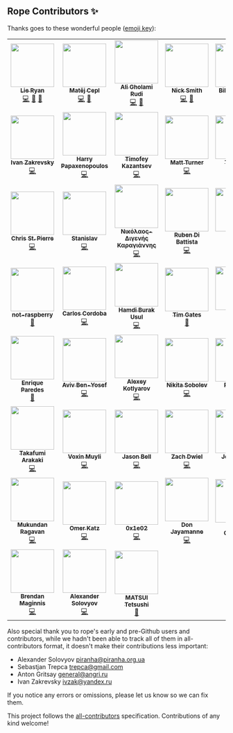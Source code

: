 ## Rope Contributors ✨

Thanks goes to these wonderful people ([emoji key](https://allcontributors.org/docs/en/emoji-key)):
<!-- ALL-CONTRIBUTORS-LIST:START - Do not remove or modify this section -->
<!-- prettier-ignore-start -->
<!-- markdownlint-disable -->
<table>
  <tr>
    <td align="center"><a href="https://github.com/lieryan"><img src="https://avatars.githubusercontent.com/u/1006989?v=4?s=100" width="100px;" alt=""/><br /><sub><b>Lie Ryan</b></sub></a><br /><a href="https://github.com/python-rope/rope/commits?author=lieryan" title="Code">💻</a> <a href="#maintenance-lieryan" title="Maintenance">🚧</a> <a href="https://github.com/python-rope/rope/issues?q=author%3Alieryan" title="Bug reports">🐛</a></td>
    <td align="center"><a href="https://matej.ceplovi.cz/"><img src="https://avatars.githubusercontent.com/u/198999?v=4?s=100" width="100px;" alt=""/><br /><sub><b>Matěj Cepl</b></sub></a><br /><a href="https://github.com/python-rope/rope/commits?author=mcepl" title="Code">💻</a> <a href="#maintenance-mcepl" title="Maintenance">🚧</a></td>
    <td align="center"><a href="http://litcave.rudi.ir/"><img src="https://avatars.githubusercontent.com/u/1139057?v=4?s=100" width="100px;" alt=""/><br /><sub><b>Ali Gholami Rudi</b></sub></a><br /><a href="https://github.com/python-rope/rope/commits?author=aligrudi" title="Code">💻</a> <a href="#maintenance-aligrudi" title="Maintenance">🚧</a></td>
    <td align="center"><a href="https://github.com/soupytwist"><img src="https://avatars.githubusercontent.com/u/1455827?v=4?s=100" width="100px;" alt=""/><br /><sub><b>Nick Smith</b></sub></a><br /><a href="https://github.com/python-rope/rope/commits?author=soupytwist" title="Code">💻</a> <a href="#maintenance-soupytwist" title="Maintenance">🚧</a></td>
    <td align="center"><a href="https://github.com/gwelymernans"><img src="https://avatars.githubusercontent.com/u/5993918?v=4?s=100" width="100px;" alt=""/><br /><sub><b>Bill Wendling</b></sub></a><br /><a href="https://github.com/python-rope/rope/commits?author=gwelymernans" title="Code">💻</a> <a href="https://github.com/python-rope/rope/commits?author=gwelymernans" title="Documentation">📖</a></td>
    <td align="center"><a href="https://github.com/sergeyglazyrindev"><img src="https://avatars.githubusercontent.com/u/2778340?v=4?s=100" width="100px;" alt=""/><br /><sub><b>sergeyglazyrindev</b></sub></a><br /><a href="https://github.com/python-rope/rope/commits?author=sergeyglazyrindev" title="Code">💻</a></td>
    <td align="center"><a href="https://github.com/climbus"><img src="https://avatars.githubusercontent.com/u/3043184?v=4?s=100" width="100px;" alt=""/><br /><sub><b>climbus</b></sub></a><br /><a href="https://github.com/python-rope/rope/commits?author=climbus" title="Code">💻</a></td>
  </tr>
  <tr>
    <td align="center"><a href="https://emacsway.github.io/"><img src="https://avatars.githubusercontent.com/u/103293?v=4?s=100" width="100px;" alt=""/><br /><sub><b>Ivan Zakrevsky</b></sub></a><br /><a href="https://github.com/python-rope/rope/commits?author=emacsway" title="Code">💻</a></td>
    <td align="center"><a href="https://github.com/hpapaxen"><img src="https://avatars.githubusercontent.com/u/2028137?v=4?s=100" width="100px;" alt=""/><br /><sub><b>Harry Papaxenopoulos</b></sub></a><br /><a href="https://github.com/python-rope/rope/commits?author=hpapaxen" title="Code">💻</a></td>
    <td align="center"><a href="https://github.com/Levitanus"><img src="https://avatars.githubusercontent.com/u/29713891?v=4?s=100" width="100px;" alt=""/><br /><sub><b>Timofey Kazantsev</b></sub></a><br /><a href="https://github.com/python-rope/rope/commits?author=Levitanus" title="Code">💻</a></td>
    <td align="center"><a href="https://mattst88.com/"><img src="https://avatars.githubusercontent.com/u/590254?v=4?s=100" width="100px;" alt=""/><br /><sub><b>Matt Turner</b></sub></a><br /><a href="https://github.com/python-rope/rope/commits?author=mattst88" title="Code">💻</a></td>
    <td align="center"><a href="https://github.com/tzing"><img src="https://avatars.githubusercontent.com/u/10195590?v=4?s=100" width="100px;" alt=""/><br /><sub><b>Tzu-ting</b></sub></a><br /><a href="https://github.com/python-rope/rope/commits?author=tzing" title="Code">💻</a></td>
    <td align="center"><a href="https://macrolet.net/"><img src="https://avatars.githubusercontent.com/u/13713?v=4?s=100" width="100px;" alt=""/><br /><sub><b>Olof-Joachim Frahm (欧雅福)</b></sub></a><br /><a href="https://github.com/python-rope/rope/commits?author=Ferada" title="Code">💻</a></td>
    <td align="center"><a href="http://careers.stackoverflow.com/hayd"><img src="https://avatars.githubusercontent.com/u/1931852?v=4?s=100" width="100px;" alt=""/><br /><sub><b>Andy Hayden</b></sub></a><br /><a href="https://github.com/python-rope/rope/commits?author=hayd" title="Code">💻</a></td>
  </tr>
  <tr>
    <td align="center"><a href="https://github.com/stpierre"><img src="https://avatars.githubusercontent.com/u/632407?v=4?s=100" width="100px;" alt=""/><br /><sub><b>Chris St. Pierre</b></sub></a><br /><a href="https://github.com/python-rope/rope/commits?author=stpierre" title="Code">💻</a></td>
    <td align="center"><a href="https://github.com/enomado"><img src="https://avatars.githubusercontent.com/u/707007?v=4?s=100" width="100px;" alt=""/><br /><sub><b>Stanislav</b></sub></a><br /><a href="https://github.com/python-rope/rope/commits?author=enomado" title="Code">💻</a></td>
    <td align="center"><a href="https://github.com/Digenis"><img src="https://avatars.githubusercontent.com/u/2230180?v=4?s=100" width="100px;" alt=""/><br /><sub><b>Νικόλαος-Διγενής Καραγιάννης</b></sub></a><br /><a href="https://github.com/python-rope/rope/commits?author=Digenis" title="Code">💻</a></td>
    <td align="center"><a href="http://rdb.is/"><img src="https://avatars.githubusercontent.com/u/8077364?v=4?s=100" width="100px;" alt=""/><br /><sub><b>Ruben Di Battista</b></sub></a><br /><a href="https://github.com/python-rope/rope/commits?author=rubendibattista" title="Code">💻</a></td>
    <td align="center"><a href="http://www.jorgenschaefer.de/"><img src="https://avatars.githubusercontent.com/u/2500270?v=4?s=100" width="100px;" alt=""/><br /><sub><b>Jorgen Schäfer</b></sub></a><br /><a href="https://github.com/python-rope/rope/commits?author=jorgenschaefer" title="Code">💻</a></td>
    <td align="center"><a href="https://github.com/dsyzling"><img src="https://avatars.githubusercontent.com/u/8336737?v=4?s=100" width="100px;" alt=""/><br /><sub><b>Darren Syzling</b></sub></a><br /><a href="https://github.com/python-rope/rope/commits?author=dsyzling" title="Code">💻</a></td>
    <td align="center"><a href="http://orestis.gr/"><img src="https://avatars.githubusercontent.com/u/9217?v=4?s=100" width="100px;" alt=""/><br /><sub><b>Orestis Markou</b></sub></a><br /><a href="https://github.com/python-rope/rope/commits?author=orestis" title="Code">💻</a></td>
  </tr>
  <tr>
    <td align="center"><a href="https://github.com/not-raspberry"><img src="https://avatars.githubusercontent.com/u/12380813?v=4?s=100" width="100px;" alt=""/><br /><sub><b>not-raspberry</b></sub></a><br /><a href="https://github.com/python-rope/rope/commits?author=not-raspberry" title="Documentation">📖</a></td>
    <td align="center"><a href="https://github.com/ccordoba12"><img src="https://avatars.githubusercontent.com/u/365293?v=4?s=100" width="100px;" alt=""/><br /><sub><b>Carlos Cordoba</b></sub></a><br /><a href="https://github.com/python-rope/rope/commits?author=ccordoba12" title="Code">💻</a></td>
    <td align="center"><a href="https://github.com/hbusul"><img src="https://avatars.githubusercontent.com/u/25043169?v=4?s=100" width="100px;" alt=""/><br /><sub><b>Hamdi Burak Usul</b></sub></a><br /><a href="https://github.com/python-rope/rope/commits?author=hbusul" title="Code">💻</a></td>
    <td align="center"><a href="https://github.com/timgates42"><img src="https://avatars.githubusercontent.com/u/47873678?v=4?s=100" width="100px;" alt=""/><br /><sub><b>Tim Gates</b></sub></a><br /><a href="https://github.com/python-rope/rope/commits?author=timgates42" title="Documentation">📖</a></td>
    <td align="center"><a href="https://github.com/voidlily"><img src="https://avatars.githubusercontent.com/u/221749?v=4?s=100" width="100px;" alt=""/><br /><sub><b>voidlily</b></sub></a><br /><a href="https://github.com/python-rope/rope/commits?author=voidlily" title="Code">💻</a></td>
    <td align="center"><a href="https://github.com/orn688"><img src="https://avatars.githubusercontent.com/u/15459200?v=4?s=100" width="100px;" alt=""/><br /><sub><b>Oliver Newman</b></sub></a><br /><a href="https://github.com/python-rope/rope/commits?author=orn688" title="Code">💻</a></td>
    <td align="center"><a href="https://github.com/RonnyPfannschmidt"><img src="https://avatars.githubusercontent.com/u/156838?v=4?s=100" width="100px;" alt=""/><br /><sub><b>Ronny Pfannschmidt</b></sub></a><br /><a href="https://github.com/python-rope/rope/commits?author=RonnyPfannschmidt" title="Code">💻</a></td>
  </tr>
  <tr>
    <td align="center"><a href="https://github.com/iknite"><img src="https://avatars.githubusercontent.com/u/745710?v=4?s=100" width="100px;" alt=""/><br /><sub><b>Enrique Paredes</b></sub></a><br /><a href="https://github.com/python-rope/rope/commits?author=iknite" title="Documentation">📖</a></td>
    <td align="center"><a href="https://avivbenyosef.com/"><img src="https://avatars.githubusercontent.com/u/114588?v=4?s=100" width="100px;" alt=""/><br /><sub><b>Aviv Ben-Yosef</b></sub></a><br /><a href="https://github.com/python-rope/rope/commits?author=abyx" title="Code">💻</a></td>
    <td align="center"><a href="https://www.koterpillar.com/"><img src="https://avatars.githubusercontent.com/u/140276?v=4?s=100" width="100px;" alt=""/><br /><sub><b>Alexey Kotlyarov</b></sub></a><br /><a href="https://github.com/python-rope/rope/commits?author=koterpillar" title="Code">💻</a></td>
    <td align="center"><a href="https://sobolevn.me/"><img src="https://avatars.githubusercontent.com/u/4660275?v=4?s=100" width="100px;" alt=""/><br /><sub><b>Nikita Sobolev</b></sub></a><br /><a href="https://github.com/python-rope/rope/commits?author=sobolevn" title="Code">💻</a></td>
    <td align="center"><a href="https://github.com/thekrampus"><img src="https://avatars.githubusercontent.com/u/534033?v=4?s=100" width="100px;" alt=""/><br /><sub><b>Rob Kelly</b></sub></a><br /><a href="https://github.com/python-rope/rope/commits?author=thekrampus" title="Code">💻</a></td>
    <td align="center"><a href="https://github.com/darren"><img src="https://avatars.githubusercontent.com/u/12817?v=4?s=100" width="100px;" alt=""/><br /><sub><b>Darren Hoo</b></sub></a><br /><a href="https://github.com/python-rope/rope/commits?author=darren" title="Code">💻</a></td>
    <td align="center"><a href="https://remi.rampin.org/"><img src="https://avatars.githubusercontent.com/u/426784?v=4?s=100" width="100px;" alt=""/><br /><sub><b>Remi Rampin</b></sub></a><br /><a href="https://github.com/python-rope/rope/commits?author=remram44" title="Documentation">📖</a></td>
  </tr>
  <tr>
    <td align="center"><a href="https://github.com/tkf"><img src="https://avatars.githubusercontent.com/u/29282?v=4?s=100" width="100px;" alt=""/><br /><sub><b>Takafumi Arakaki</b></sub></a><br /><a href="https://github.com/python-rope/rope/commits?author=tkf" title="Code">💻</a></td>
    <td align="center"><a href="http://permanentmarkers.nl/"><img src="https://avatars.githubusercontent.com/u/52858?v=4?s=100" width="100px;" alt=""/><br /><sub><b>Voxin Muyli</b></sub></a><br /><a href="https://github.com/python-rope/rope/commits?author=specialunderwear" title="Code">💻</a></td>
    <td align="center"><a href="http://jbell.net/"><img src="https://avatars.githubusercontent.com/u/2172539?v=4?s=100" width="100px;" alt=""/><br /><sub><b>Jason Bell</b></sub></a><br /><a href="https://github.com/python-rope/rope/commits?author=thorrr" title="Code">💻</a></td>
    <td align="center"><a href="https://github.com/dwiel"><img src="https://avatars.githubusercontent.com/u/29542?v=4?s=100" width="100px;" alt=""/><br /><sub><b>Zach Dwiel</b></sub></a><br /><a href="https://github.com/python-rope/rope/commits?author=dwiel" title="Code">💻</a></td>
    <td align="center"><a href="https://github.com/sirg3"><img src="https://avatars.githubusercontent.com/u/529190?v=4?s=100" width="100px;" alt=""/><br /><sub><b>Joe Ranieri</b></sub></a><br /><a href="https://github.com/python-rope/rope/commits?author=sirg3" title="Code">💻</a></td>
    <td align="center"><a href="https://github.com/dryobates"><img src="https://avatars.githubusercontent.com/u/4051569?v=4?s=100" width="100px;" alt=""/><br /><sub><b>Jakub STOLARSKI</b></sub></a><br /><a href="https://github.com/python-rope/rope/commits?author=dryobates" title="Code">💻</a></td>
    <td align="center"><a href="https://nfischer.github.io/"><img src="https://avatars.githubusercontent.com/u/5801521?v=4?s=100" width="100px;" alt=""/><br /><sub><b>Nate Fischer</b></sub></a><br /><a href="https://github.com/python-rope/rope/commits?author=nfischer" title="Documentation">📖</a></td>
  </tr>
  <tr>
    <td align="center"><a href="https://github.com/nonamedotc"><img src="https://avatars.githubusercontent.com/u/1994161?v=4?s=100" width="100px;" alt=""/><br /><sub><b>Mukundan Ragavan</b></sub></a><br /><a href="https://github.com/python-rope/rope/commits?author=nonamedotc" title="Code">💻</a></td>
    <td align="center"><a href="http://omerkatz.com/"><img src="https://avatars.githubusercontent.com/u/48936?v=4?s=100" width="100px;" alt=""/><br /><sub><b>Omer Katz</b></sub></a><br /><a href="https://github.com/python-rope/rope/commits?author=thedrow" title="Code">💻</a></td>
    <td align="center"><a href="https://github.com/0x1e02"><img src="https://avatars.githubusercontent.com/u/22116105?v=4?s=100" width="100px;" alt=""/><br /><sub><b>0x1e02</b></sub></a><br /><a href="https://github.com/python-rope/rope/commits?author=0x1e02" title="Code">💻</a></td>
    <td align="center"><a href="https://github.com/DonJayamanne"><img src="https://avatars.githubusercontent.com/u/1948812?v=4?s=100" width="100px;" alt=""/><br /><sub><b>Don Jayamanne</b></sub></a><br /><a href="https://github.com/python-rope/rope/commits?author=DonJayamanne" title="Code">💻</a></td>
    <td align="center"><a href="http://phalgun.in/"><img src="https://avatars.githubusercontent.com/u/915425?v=4?s=100" width="100px;" alt=""/><br /><sub><b>Phalgun Guduthur</b></sub></a><br /><a href="https://github.com/python-rope/rope/commits?author=phalgun" title="Documentation">📖</a></td>
    <td align="center"><a href="https://github.com/last-partizan"><img src="https://avatars.githubusercontent.com/u/301015?v=4?s=100" width="100px;" alt=""/><br /><sub><b>partizan</b></sub></a><br /><a href="https://github.com/python-rope/rope/commits?author=last-partizan" title="Code">💻</a></td>
    <td align="center"><a href="https://keturn.net/"><img src="https://avatars.githubusercontent.com/u/83819?v=4?s=100" width="100px;" alt=""/><br /><sub><b>Kevin Turner</b></sub></a><br /><a href="https://github.com/python-rope/rope/commits?author=keturn" title="Code">💻</a></td>
  </tr>
  <tr>
    <td align="center"><a href="https://sourcery.ai/"><img src="https://avatars.githubusercontent.com/u/1440886?v=4?s=100" width="100px;" alt=""/><br /><sub><b>Brendan Maginnis</b></sub></a><br /><a href="https://github.com/python-rope/rope/commits?author=brendanator" title="Code">💻</a></td>
    <td align="center"><a href="https://solovyov.net/"><img src="https://avatars.githubusercontent.com/u/6553?v=4?s=100" width="100px;" alt=""/><br /><sub><b>Alexander Solovyov</b></sub></a><br /><a href="https://github.com/python-rope/rope/commits?author=piranha" title="Code">💻</a></td>
    <td align="center"><a href="https://mmfftt.blogspot.com/"><img src="https://avatars.githubusercontent.com/u/1430953?v=4?s=100" width="100px;" alt=""/><br /><sub><b>MATSUI Tetsushi</b></sub></a><br /><a href="https://github.com/python-rope/rope/issues?q=author%3Amft" title="Bug reports">🐛</a></td>
  </tr>
</table>

<!-- markdownlint-restore -->
<!-- prettier-ignore-end -->

<!-- ALL-CONTRIBUTORS-LIST:END -->

Also special thank you to rope's early and pre-Github users and contributors,
while we hadn't been able to track all of them in all-contributors format, it 
doesn't make their contributions less important:

* Alexander Solovyov <piranha@piranha.org.ua>
* Sebastjan Trepca <trepca@gmail.com>
* Anton Gritsay <general@angri.ru>
* Ivan Zakrevsky <ivzak@yandex.ru>


If you notice any errors or omissions, please let us know so we can fix them.


This project follows the [all-contributors](https://github.com/all-contributors/all-contributors) specification. Contributions of any kind welcome!
